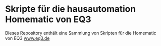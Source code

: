 # Skripte für die hausautomation Homematic von EQ3
Dieses Repository enthält eine Sammlung von Skripten für die Homematic von EQ3 www.eq3.de

 
